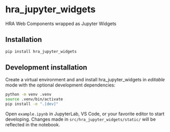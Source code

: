 # hra_jupyter_widgets
HRA Web Components wrapped as Jupyter Widgets

## Installation

```sh
pip install hra_jupyter_widgets
```

## Development installation

Create a virtual environment and and install hra_jupyter_widgets in *editable* mode with the
optional development dependencies:

```sh
python -m venv .venv
source .venv/bin/activate
pip install -e ".[dev]"
```

Open `example.ipynb` in JupyterLab, VS Code, or your favorite editor
to start developing. Changes made in `src/hra_jupyter_widgets/static/` will be reflected
in the notebook.
